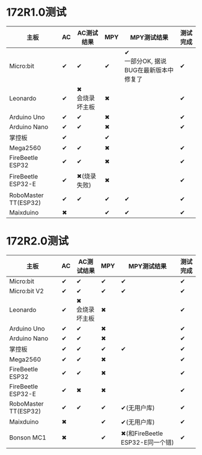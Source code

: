 # 172R1.0测试

| 主板                   | AC  | AC测试结果        | MPY | MPY测试结果                     | 测试完成 |
| -------------------- | --- | ------------- | --- | --------------------------- | ---- |
| Micro:bit            | ✔   | ✔             | ✔   | ✔<br/>一部分OK, 据说BUG在最新版本中修复了 | ✔    |
| Leonardo             | ✔   | ✖<br />会烧录坏主板 | ✖   |                             | ✔    |
| Arduino Uno          | ✔   | ✔             | ✖   |                             | ✔    |
| Arduino Nano         | ✔   | ✔             | ✖   |                             | ✔    |
| 掌控板                  | ✔   |               | ✔   |                             |      |
| Mega2560             | ✔   | ✔             | ✖   |                             | ✔    |
| FireBeetle ESP32     | ✔   | ✔             | ✖   |                             | ✔    |
| FireBeetle ESP32-E   | ✔   | ✖(烧录失败)       | ✖   |                             | ✔    |
| RoboMaster TT(ESP32) | ✔   | ✔             | ✔   | ✔                           | ✔    |
| Maixduino            | ✖   |               | ✔   | ✔                           | ✔    |

# 172R2.0测试

| 主板                   | AC  | AC测试结果        | MPY | MPY测试结果                    | 测试完成 |
| -------------------- | --- | ------------- | --- | -------------------------- | ---- |
| Micro:bit            | ✔   | ✔             | ✔   | ✔                          | ✔    |
| Micro:bit V2         | ✔   | ✔             | ✔   | ✔                          | ✔    |
| Leonardo             | ✔   | ✖<br />会烧录坏主板 | ✖   |                            | ✔    |
| Arduino Uno          | ✔   | ✔             | ✖   |                            | ✔    |
| Arduino Nano         | ✔   | ✔             | ✖   |                            | ✔    |
| 掌控板                  | ✔   | ✔             | ✔   | ✔                          | ✔    |
| Mega2560             | ✔   | ✔             | ✖   |                            | ✔    |
| FireBeetle ESP32     | ✔   | ✔             | ✖   |                            | ✔    |
| FireBeetle ESP32-E   | ✔   | ✖             | ✖   |                            | ✔    |
| RoboMaster TT(ESP32) | ✔   | ✔             | ✔   | ✔(无用户库)                    | ✔    |
| Maixduino            | ✖   |               | ✔   | ✔(无用户库)                    | ✔    |
| Bonson MC1           | ✖   |               | ✔   | ✖(和FireBeetle ESP32-E同一个错) | ✔    |
